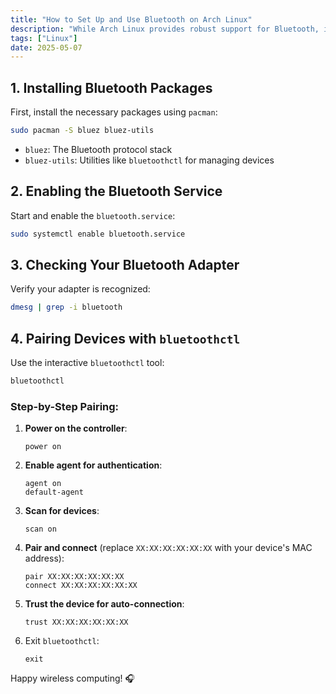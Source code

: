 ```yaml
---
title: "How to Set Up and Use Bluetooth on Arch Linux"
description: "While Arch Linux provides robust support for Bluetooth, it requires manual setup. This guide walks you through the process of enabling Bluetooth, and pairing devices."
tags: ["Linux"]
date: 2025-05-07
---
```



## **1. Installing Bluetooth Packages**

First, install the necessary packages using `pacman`:

```bash
sudo pacman -S bluez bluez-utils
```

- `bluez`: The Bluetooth protocol stack
- `bluez-utils`: Utilities like `bluetoothctl` for managing devices

## **2. Enabling the Bluetooth Service**

Start and enable the `bluetooth.service`:

```bash
sudo systemctl enable bluetooth.service
```

## **3. Checking Your Bluetooth Adapter**

Verify your adapter is recognized:
```bash
dmesg | grep -i bluetooth
```

## **4. Pairing Devices with `bluetoothctl`**

Use the interactive `bluetoothctl` tool:
```bash
bluetoothctl
```

### Step-by-Step Pairing:
1. **Power on the controller**:
   ```
   power on
   ```

2. **Enable agent for authentication**:
   ```
   agent on
   default-agent
   ```

3. **Scan for devices**:
   ```
   scan on
   ```

4. **Pair and connect** (replace `XX:XX:XX:XX:XX:XX` with your device's MAC address):
   ```
   pair XX:XX:XX:XX:XX:XX
   connect XX:XX:XX:XX:XX:XX
   ```

5. **Trust the device for auto-connection**:
   ```
   trust XX:XX:XX:XX:XX:XX
   ```

6. Exit `bluetoothctl`:
   ```
   exit
   ```

Happy wireless computing! 🎧
